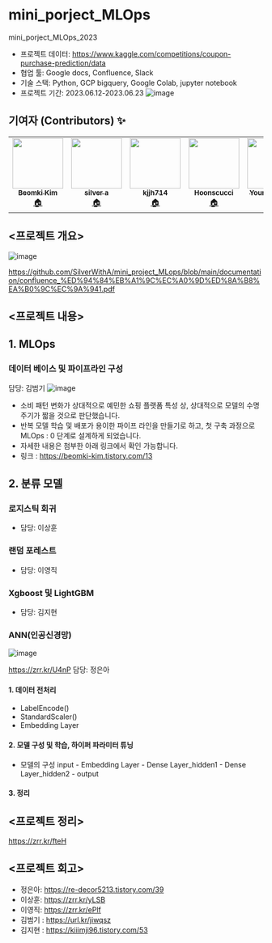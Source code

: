 # mini_porject_MLOps
mini_porject_MLOps_2023


* 프로젝트 데이터: https://www.kaggle.com/competitions/coupon-purchase-prediction/data
* 협업 툴: Google docs, Confluence, Slack
* 기술 스택: Python, GCP bigquery, Google Colab, jupyter notebook
* 프로젝트 기간: 2023.06.12-2023.06.23
![image](https://github.com/SilverWithA/mini_project_MLops/assets/92441328/21d2fc21-bc00-4477-b289-ead8eaf29c1b)

## 기여자 (Contributors) ✨

<!-- ALL-CONTRIBUTORS-LIST:START - Do not remove or modify this section -->
<!-- prettier-ignore-start -->
<!-- markdownlint-disable -->
<table>
  <tr>
    <td align="center">
      <a href="https://github.com/beomki-kim">
        <img src="https://avatars.githubusercontent.com/u/37844020?v=4"width="100px;" alt=""/>
        <br />
        <sub>
          <b>Beomki Kim</b>
        </sub>
      </a>
      <br />
      <a href="https://github.com/beomki-kim" title="Code">🏠</a>
    </td>
    <td align="center">
      <a href="https://github.com/SilverWithA">
        <img src="https://avatars.githubusercontent.com/u/92441328?v=4"width="100px;" alt=""/>
        <br />
        <sub>
          <b>silver a</b>
        </sub>
      </a>
      <br />
      <a href="https://github.com/SilverWithA" title="Code">🏠</a>
    </td>
    <td align="center">
      <a href="https://github.com/kjjh714">
        <img src="https://avatars.githubusercontent.com/u/59947483?v=4" width="100px;" alt=""/>
        <br />
        <sub>
          <b>kjjh714</b>
        </sub>
      </a>
      <br/>
      <a href="https://github.com/kjjh714" title="Code">🏠</a>
    </td>
    <td align="center">
      <a href="https://github.com/Hoonscucci">
        <img src="https://avatars.githubusercontent.com/u/132039559?v=4"width="100px;" alt=""/>
        <br />
        <sub>
          <b>Hoonscucci</b>
        </sub>
      </a>
      <br />
      <a href="https://github.com/Hoonscucci" title="Code">🏠</a>
    </td>
    <td align="center">
      <a href="https://github.com/lee-young-jik">
        <img src="https://avatars.githubusercontent.com/u/91588673?v=4"width="100px;" alt=""/>
        <br />
        <sub>
          <b>Young JIk LEE</b>
        </sub>
      </a>
      <br />
      <a href="https://github.com/lee-young-jik" title="Code">🏠</a>
    </td>
  </tr>
</table>


## <프로젝트 개요>
![image](https://github.com/SilverWithA/mini_project_MLops/assets/92441328/9defd77a-47bb-4539-a6d7-9f9d4af31460)

https://github.com/SilverWithA/mini_project_MLops/blob/main/documentation/confluence_%ED%94%84%EB%A1%9C%EC%A0%9D%ED%8A%B8%EA%B0%9C%EC%9A%941.pdf




## <프로젝트 내용>
## 1. MLOps
### 데이터 베이스 및 파이프라인 구성
담당: 김범기
![image](https://github.com/SilverWithA/mini_project_MLops/assets/37844020/99520411-4cdf-4d0a-a15d-9bd6a21a421e)
- 소비 패턴 변화가 상대적으로 예민한 쇼핑 플랫폼 특성 상, 상대적으로 모델의 수명 주기가 짧을 것으로 판단했습니다.
- 반복 모델 학습 및 배포가 용이한 파이프 라인을 만들기로 하고, 첫 구축 과정으로 MLOps : 0 단계로 설계하게 되었습니다.
- 자세한 내용은 첨부한 아래 링크에서 확인 가능합니다.
- 링크 : https://beomki-kim.tistory.com/13
  
## 2. 분류 모델
### 로지스틱 회귀
- 담당: 이상훈
  
### 랜덤 포레스트
- 담당: 이영직
### Xgboost 및 LightGBM
- 담당: 김지현

### ANN(인공신경망)

![image](https://github.com/SilverWithA/mini_project_MLops/assets/92441328/bad9cbe3-11f5-4cef-aec9-011df669b242)

https://zrr.kr/U4nP 
담당: 정은아
#### 1. 데이터 전처리 
- LabelEncode()
- StandardScaler()
- Embedding Layer
#### 2. 모델 구성 및 학습, 하이퍼 파라미터 튜닝
- 모델의 구성
input - Embedding Layer - Dense Layer_hidden1 - Dense Layer_hidden2 - output 
#### 3. 정리


## <프로젝트 정리>
https://zrr.kr/fteH

## <프로젝트 회고>

* 정은아: https://re-decor5213.tistory.com/39
* 이상훈: https://zrr.kr/yLSB
* 이영직: https://zrr.kr/ePlf
* 김범기 : https://url.kr/jiwqsz
* 김지현 : https://kiiimji96.tistory.com/53
